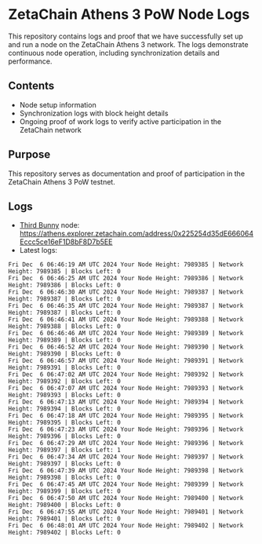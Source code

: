 # ZetaChain Athens 3 PoW Node Logs
This repository contains logs and proof that we have successfully set up and run a node on the ZetaChain Athens 3 network. The logs demonstrate continuous node operation, including synchronization details and performance.

## Contents
- Node setup information
- Synchronization logs with block height details
- Ongoing proof of work logs to verify active participation in the ZetaChain network

## Purpose
This repository serves as documentation and proof of participation in the ZetaChain Athens 3 PoW testnet.

## Logs

- [Third Bunny](https://thirdbunny.xyz/) node: https://athens.explorer.zetachain.com/address/0x225254d35dE666064Eccc5ce16eF1D8bF8D7b5EE
- Latest logs:
```
Fri Dec  6 06:46:19 AM UTC 2024 Your Node Height: 7989385 | Network Height: 7989385 | Blocks Left: 0
Fri Dec  6 06:46:25 AM UTC 2024 Your Node Height: 7989386 | Network Height: 7989386 | Blocks Left: 0
Fri Dec  6 06:46:30 AM UTC 2024 Your Node Height: 7989387 | Network Height: 7989387 | Blocks Left: 0
Fri Dec  6 06:46:35 AM UTC 2024 Your Node Height: 7989387 | Network Height: 7989387 | Blocks Left: 0
Fri Dec  6 06:46:41 AM UTC 2024 Your Node Height: 7989388 | Network Height: 7989388 | Blocks Left: 0
Fri Dec  6 06:46:46 AM UTC 2024 Your Node Height: 7989389 | Network Height: 7989389 | Blocks Left: 0
Fri Dec  6 06:46:52 AM UTC 2024 Your Node Height: 7989390 | Network Height: 7989390 | Blocks Left: 0
Fri Dec  6 06:46:57 AM UTC 2024 Your Node Height: 7989391 | Network Height: 7989391 | Blocks Left: 0
Fri Dec  6 06:47:02 AM UTC 2024 Your Node Height: 7989392 | Network Height: 7989392 | Blocks Left: 0
Fri Dec  6 06:47:07 AM UTC 2024 Your Node Height: 7989393 | Network Height: 7989393 | Blocks Left: 0
Fri Dec  6 06:47:13 AM UTC 2024 Your Node Height: 7989394 | Network Height: 7989394 | Blocks Left: 0
Fri Dec  6 06:47:18 AM UTC 2024 Your Node Height: 7989395 | Network Height: 7989395 | Blocks Left: 0
Fri Dec  6 06:47:23 AM UTC 2024 Your Node Height: 7989396 | Network Height: 7989396 | Blocks Left: 0
Fri Dec  6 06:47:29 AM UTC 2024 Your Node Height: 7989396 | Network Height: 7989397 | Blocks Left: 1
Fri Dec  6 06:47:34 AM UTC 2024 Your Node Height: 7989397 | Network Height: 7989397 | Blocks Left: 0
Fri Dec  6 06:47:39 AM UTC 2024 Your Node Height: 7989398 | Network Height: 7989398 | Blocks Left: 0
Fri Dec  6 06:47:45 AM UTC 2024 Your Node Height: 7989399 | Network Height: 7989399 | Blocks Left: 0
Fri Dec  6 06:47:50 AM UTC 2024 Your Node Height: 7989400 | Network Height: 7989400 | Blocks Left: 0
Fri Dec  6 06:47:55 AM UTC 2024 Your Node Height: 7989401 | Network Height: 7989401 | Blocks Left: 0
Fri Dec  6 06:48:01 AM UTC 2024 Your Node Height: 7989402 | Network Height: 7989402 | Blocks Left: 0
```
